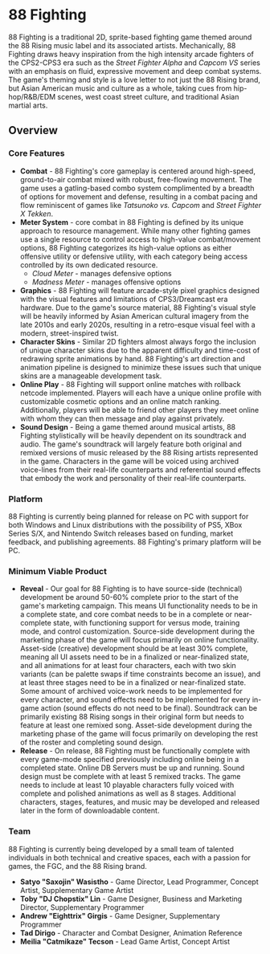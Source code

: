 ﻿# 88 Fighting

88 Fighting is a traditional 2D, sprite-based fighting game themed around the 88 Rising music label and its associated artists. Mechanically, 88 Fighting draws heavy inspiration from the high intensity arcade fighters of the CPS2-CPS3 era such as the *Street Fighter Alpha* and *Capcom VS* series with an emphasis on fluid, expressive movement and deep combat systems. The game's theming and style is a love letter to not just the 88 Rising brand, but Asian American music and culture as a whole, taking cues from hip-hop/R&B/EDM scenes, west coast street culture, and traditional Asian martial arts.

## Overview

### Core Features

- **Combat** - 88 Fighting's core gameplay is centered around high-speed, ground-to-air combat mixed with robust, free-flowing movement. The game uses a gatling-based combo system complimented by a breadth of options for movement and defense, resulting in a combat pacing and flow reminiscent of games like *Tatsunoko vs. Capcom* and *Street Fighter X Tekken*.
- **Meter System** - core combat in 88 Fighting is defined by its unique approach to resource management. While many other fighting games use a single resource to control access to high-value combat/movement options, 88 Fighting categorizes its high-value options as either offensive utility or defensive utility, with each category being access controlled by its own dedicated resource.
  - *Cloud Meter* - manages defensive options
  - *Madness Meter* - manages offensive options
- **Graphics** - 88 Fighting will feature arcade-style pixel graphics designed with the visual features and limitations of CPS3/Dreamcast era hardware. Due to the game's source material, 88 Fighting's visual style will be heavily informed by Asian American cultural imagery from the late 2010s and early 2020s, resulting in a retro-esque visual feel with a modern, street-inspired twist.
- **Character Skins** - Similar 2D fighters almost always forgo the inclusion of unique character skins due to the apparent difficulty and time-cost of redrawing sprite animations by hand. 88 Fighting's art direction and animation pipeline is designed to minimize these issues such that unique skins are a manageable development task.
- **Online Play** - 88 Fighting will support online matches with rollback netcode implemented. Players will each have a unique online profile with customizable cosmetic options and an online match ranking. Additionally, players will be able to friend other players they meet online with whom they can then message and play against privately.
- **Sound Design** - Being a game themed around musical artists, 88 Fighting stylistically will be heavily dependent on its soundtrack and audio. The game's soundtrack will largely feature both original and remixed versions of music released by the 88 Rising artists represented in the game. Characters in the game will be voiced using archived voice-lines from their real-life counterparts and referential sound effects that embody the work and personality of their real-life counterparts.

### Platform

88 Fighting is currently being planned for release on PC with support for both Windows and Linux distributions with the possibility of PS5, XBox Series S/X, and Nintendo Switch releases based on funding, market feedback, and publishing agreements. 88 Fighting's primary platform will be PC.

### Minimum Viable Product

- **Reveal** - Our goal for 88 Fighting is to have source-side (technical) development be around 50-60% complete prior to the start of the game's marketing campaign. This means UI functionality needs to be in a complete state, and core combat needs to be in a complete or near-complete state, with functioning support for versus mode, training mode, and control customization. Source-side development during the marketing phase of the game will focus primarily on online functionality. Asset-side (creative) development should be at least 30% complete, meaning all UI assets need to be in a finalized or near-finalized state, and all animations for at least four characters, each with two skin variants (can be palette swaps if time constraints become an issue), and at least three stages need to be in a finalized or near-finalized state. Some amount of archived voice-work needs to be implemented for every character, and sound effects need to be implemented for every in-game action (sound effects do not need to be final). Soundtrack can be primarily existing 88 Rising songs in their original form but needs to feature at least one remixed song. Asset-side development during the marketing phase of the game will focus primarily on developing the rest of the roster and completing sound design.
- **Release** - On release, 88 Fighting must be functionally complete with every game-mode specified previously including online being in a completed state. Online DB Servers must be up and running. Sound design must be complete with at least 5 remixed tracks. The game needs to include at least 10 playable characters fully voiced with complete and polished animations as well as 8 stages. Additional characters, stages, features, and music may be developed and released later in the form of downloadable content.

### Team

88 Fighting is currently being developed by a small team of talented individuals in both technical and creative spaces, each with a passion for games, the FGC, and the 88 Rising brand.

- **Satyo "Saxojin" Wasistho** - Game Director, Lead Programmer, Concept Artist, Supplementary Game Artist
- **Toby "DJ Chopstix" Lin** - Game Designer, Business and Marketing Director, Supplementary Programmer
- **Andrew "Eighttrix" Girgis** - Game Designer, Supplementary Programmer
- **Tad Dirigo** - Character and Combat Designer, Animation Reference
- **Meilia "Catmikaze" Tecson** - Lead Game Artist, Concept Artist

